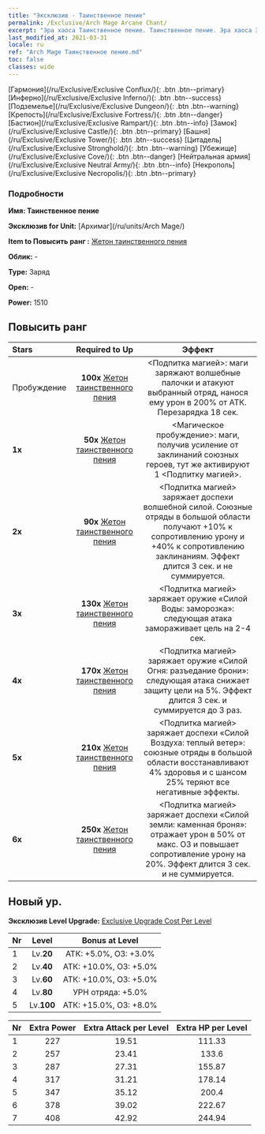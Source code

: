 ```yaml
---
title: "Эксклюзив - Таинственное пение"
permalink: /Exclusive/Arch Mage Arcane Chant/
excerpt: "Эра хаоса Таинственное пение. Таинственное пение. Эра хаоса Эксклюзив Таинственное пение. Архимаг Эксклюзив."
last_modified_at: 2021-03-31
locale: ru
ref: "Arch Mage Таинственное пение.md"
toc: false
classes: wide
---
```

 [Гармония](/ru/Exclusive/Exclusive Conflux/){: .btn .btn--primary} [Инферно](/ru/Exclusive/Exclusive Inferno/){: .btn .btn--success} [Подземелье](/ru/Exclusive/Exclusive Dungeon/){: .btn .btn--warning} [Крепость](/ru/Exclusive/Exclusive Fortress/){: .btn .btn--danger} [Бастион](/ru/Exclusive/Exclusive Rampart/){: .btn .btn--info} [Замок](/ru/Exclusive/Exclusive Castle/){: .btn .btn--primary} [Башня](/ru/Exclusive/Exclusive Tower/){: .btn .btn--success} [Цитадель](/ru/Exclusive/Exclusive Stronghold/){: .btn .btn--warning} [Убежище](/ru/Exclusive/Exclusive Cove/){: .btn .btn--danger} [Нейтральная армия](/ru/Exclusive/Exclusive Neutral Army/){: .btn .btn--info} [Некрополь](/ru/Exclusive/Exclusive Necropolis/){: .btn .btn--primary} 

### Подробности
 **Имя: Таинственное пение** 

 **Эксклюзив for Unit:** [Архимаг](/ru/units/Arch Mage/) 

 **Item to Повысить ранг :** [Жетон таинственного пения](/ru/Items/con_915/)

 **Облик:** -

 **Type:** Заряд

 **Open:** -

 **Power:** 1510

## Повысить ранг 

  |     Stars    |  Required to Up | Эффект |
  |:-------------|:---------------:|:---------------:|
  |  Пробуждение  | **100x** [Жетон таинственного пения](/ru/Items/con_915/) | <Подпитка магией>: маги заряжают волшебные палочки и атакуют выбранный отряд, нанося ему урон в 200% от АТК. Перезарядка 18 сек. |
  | **1x** <i class="fas fa-star"/> | **50x** [Жетон таинственного пения](/ru/Items/con_915/) | <Магическое пробуждение>: маги, получив усиление от заклинаний союзных героев, тут же активируют 1 <Подпитку магией>. |
  | **2x** <i class="fas fa-star"/> | **90x** [Жетон таинственного пения](/ru/Items/con_915/) | <Подпитка магией> заряжает доспехи волшебной силой. Союзные отряды в большой области получают +10% к сопротивлению урону и +40% к сопротивлению заклинаниям. Эффект длится 3 сек. и не суммируется. |
  | **3x** <i class="fas fa-star"/> | **130x** [Жетон таинственного пения](/ru/Items/con_915/) | <Подпитка магией> заряжает оружие «Силой Воды: заморозка»: следующая атака замораживает цель на 2-4 сек. |
  | **4x** <i class="fas fa-star"/> | **170x** [Жетон таинственного пения](/ru/Items/con_915/) | <Подпитка магией> заряжает оружие «Силой Огня: разъедание брони»: следующая атака снижает защиту цели на 5%. Эффект длится 3 сек. и суммируется до 3 раз. |
  | **5x** <i class="fas fa-star"/> | **210x** [Жетон таинственного пения](/ru/Items/con_915/) | <Подпитка магией> заряжает доспехи «Силой Воздуха: теплый ветер»: союзные отряды в большой области восстанавливают 4% здоровья и с шансом 25% теряют все негативные эффекты. |
  | **6x** <i class="fas fa-star"/> | **250x** [Жетон таинственного пения](/ru/Items/con_915/) | <Подпитка магией> заряжает доспехи «Силой земли: каменная броня»: отражает урон в 50% от макс. ОЗ и повышает сопротивление урону на 20%. Эффект длится 3 сек. и не суммируется. |


## Новый ур.
 **Эксклюзив Level Upgrade:** [Exclusive Upgrade Cost Per Level](/Exclusive/ExclusiveUpgradeCostPerLevel/)

  |  Nr  |   Level  | Bonus at Level |
  |:-----|:--------:|:--------------:|
  | 1 | Lv.**20** | АТК: +5.0%, ОЗ: +3.0% |
  | 2 | Lv.**40** | АТК: +10.0%, ОЗ: +5.0% |
  | 3 | Lv.**60** | АТК: +10.0%, ОЗ: +5.0% |
  | 4 | Lv.**80** | УРН отряда: +5.0% |
  | 5 | Lv.**100** | АТК: +15.0%, ОЗ: +8.0% |


  |  Nr  |  Extra Power | Extra Attack per Level | Extra HP per Level |
  |:-----|:--------:|:--------:|:--------:|
  | 1 | 227 | 19.51 | 111.33 |
  | 2 | 257 | 23.41 | 133.6 |
  | 3 | 287 | 27.31 | 155.87 |
  | 4 | 317 | 31.21 | 178.14 |
  | 5 | 347 | 35.12 | 200.4 |
  | 6 | 378 | 39.02 | 222.67 |
  | 7 | 408 | 42.92 | 244.94 |


